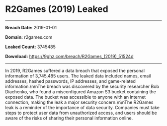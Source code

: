 # R2Games (2019) Leaked

------------
**Breach Date:** 2019-01-01

**Domain:** r2games.com

**Leaked Count:** 3745485

**Download:** https://9ghz.com/breach/R2Games_(2019)_51524d

------------
In 2019, R2Games suffered a data breach that exposed the personal information of 3,745,485 users. The leaked data included names, email addresses, hashed passwords, IP addresses, and game-related information.\n\nThe breach was discovered by the security researcher Bob Diachenko, who found a misconfigured Amazon S3 bucket containing the exposed data. The bucket was accessible to anyone with an internet connection, making the leak a major security concern.\n\nThe R2Games leak is a reminder of the importance of data security. Companies must take steps to protect user data from unauthorized access, and users should be aware of the risks of sharing their personal information online.
